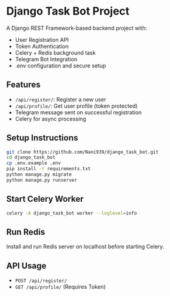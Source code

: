 # Django Task Bot Project

A Django REST Framework-based backend project with:
- User Registration API
- Token Authentication
- Celery + Redis background task
- Telegram Bot Integration
- .env configuration and secure setup

## Features
- `/api/register/`: Register a new user
- `/api/profile/`: Get user profile (token protected)
- Telegram message sent on successful registration
- Celery for async processing

## Setup Instructions

```bash
git clone https://github.com/Nani939/django_task_bot.git
cd django_task_bot
cp .env.example .env
pip install -r requirements.txt
python manage.py migrate
python manage.py runserver
```

## Start Celery Worker

```bash
celery -A django_task_bot worker --loglevel=info
```

## Run Redis
Install and run Redis server on localhost before starting Celery.

## API Usage
- `POST /api/register/`
- `GET /api/profile/` (Requires Token)

